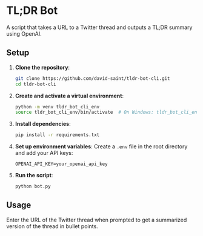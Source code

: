 # TL;DR Bot

A script that takes a URL to a Twitter thread and outputs a TL;DR summary using OpenAI.

## Setup

1. **Clone the repository**:
    ```bash
    git clone https://github.com/david-saint/tldr-bot-cli.git
    cd tldr-bot-cli
    ```

2. **Create and activate a virtual environment**:
    ```bash
    python -m venv tldr_bot_cli_env
    source tldr_bot_cli_env/bin/activate  # On Windows: tldr_bot_cli_env\Scripts\activate
    ```

3. **Install dependencies**:
    ```bash
    pip install -r requirements.txt
    ```

4. **Set up environment variables**:
    Create a `.env` file in the root directory and add your API keys:
    ```env
    OPENAI_API_KEY=your_openai_api_key
    ```

5. **Run the script**:
    ```bash
    python bot.py
    ```

## Usage

Enter the URL of the Twitter thread when prompted to get a summarized version of the thread in bullet points.
